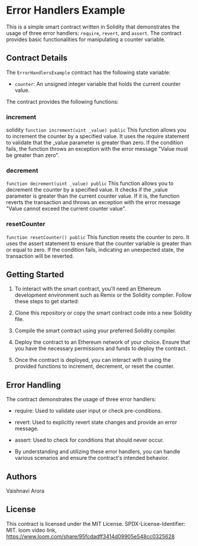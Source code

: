 # Error Handlers Example

This is a simple smart contract written in Solidity that demonstrates the usage of three error handlers: `require`, `revert`, and `assert`. The contract provides basic functionalities for manipulating a counter variable.

## Contract Details

The `ErrorHandlersExample` contract has the following state variable:

- `counter`: An unsigned integer variable that holds the current counter value.

The contract provides the following functions:

### increment

solidity
```function increment(uint _value) public```
This function allows you to increment the counter by a specified value. It uses the require statement to validate that the _value parameter is greater than zero. If the condition fails, the function throws an exception with the error message "Value must be greater than zero".


### decrement
```function decrement(uint _value) public```
This function allows you to decrement the counter by a specified value. It checks if the _value parameter is greater than the current counter value. If it is, the function reverts the transaction and throws an exception with the error message "Value cannot exceed the current counter value".

### resetCounter
```function resetCounter() public```
This function resets the counter to zero. It uses the assert statement to ensure that the counter variable is greater than or equal to zero. If the condition fails, indicating an unexpected state, the transaction will be reverted.

## Getting Started
1. To interact with the smart contract, you'll need an Ethereum development environment such as Remix or the Solidity compiler. Follow these steps to get started:

2. Clone this repository or copy the smart contract code into a new Solidity file.

3. Compile the smart contract using your preferred Solidity compiler.

4. Deploy the contract to an Ethereum network of your choice. Ensure that you have the necessary permissions and funds to deploy the contract.

5. Once the contract is deployed, you can interact with it using the provided functions to increment, decrement, or reset the counter.

## Error Handling
The contract demonstrates the usage of three error handlers:

* require: Used to validate user input or check pre-conditions.

+ revert: Used to explicitly revert state changes and provide an error message.

- assert: Used to check for conditions that should never occur.

* By understanding and utilizing these error handlers, you can handle various scenarios and ensure the contract's intended behavior.

## Authors
Vaishnavi Arora

## License
This contract is licensed under the MIT License. SPDX-License-Identifier: MIT.
loom video link, https://www.loom.com/share/95fcdadff3414d09905e548cc0325628
